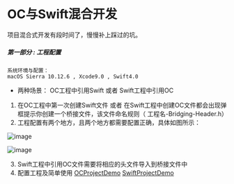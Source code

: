 # OC与Swift混合开发

项目混合式开发有段时间了，慢慢补上踩过的坑。

##### 第一部分 : 工程配置

```
系统环境与配置：
macOS Sierra 10.12.6 , Xcode9.0 , Swift4.0
```

* 两种场景： OC工程中引用Swift  或者 Swift工程中引用OC
1. 在OC工程中第一次创建Swift文件 或者 在Swift工程中创建OC文件都会出现弹框提示你创建一个桥接文件，该文件命名规则（ 工程名-Bridging-Header.h）
2. 工程配置有两个地方，且两个地方都需要配置正确，具体如图所示：


![image](http://note.youdao.com/favicon.ico)


![image](http://note.youdao.com/favicon.ico)


3. Swift工程中引用OC文件需要将相应的头文件导入到桥接文件中
4. 配置工程及简单使用 [OCProjectDemo]()    [SwiftProjectDemo]()
